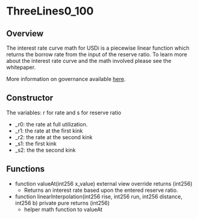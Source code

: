 # ThreeLines0_100

## Overview

The interest rate curve math for USDi is a piecewise linear function which returns the borrow rate from the input of the reserve ratio. To learn more about the interest rate curve and the math involved please see the whitepaper. 

More information on governance available [here](../../../concepts/Borrowing/InterestRates).

## Constructor
The variables: r for rate and s for reserve ratio
* _r0: the rate at full utilization.
* _r1: the rate at the first kink
* _r2: the rate at the second kink
* _s1: the first kink
* _s2: the the second kink 

## Functions
* function valueAt(int256 x_value) external view override returns (int256)
    * Returns an interest rate based upon the entered reserve ratio.
* function linearInterpolation(int256 rise, int256 run, int256 distance, int256 b) private pure returns (int256)
    * helper math function to valueAt


